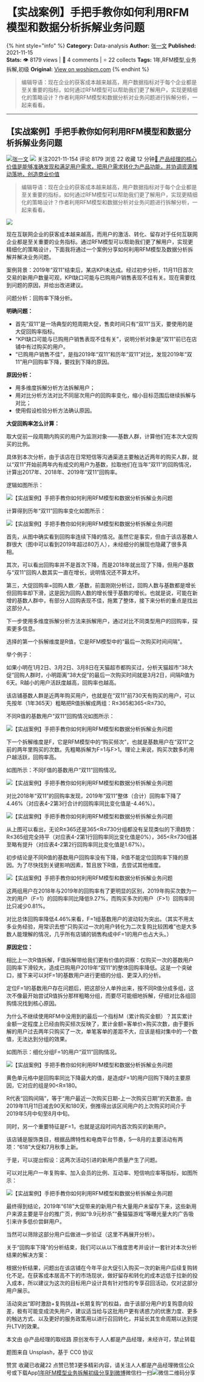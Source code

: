 # 【实战案例】手把手教你如何利用RFM模型和数据分析拆解业务问题
{% hint style="info" %}
**Category:** Data-analysis
**Author:** [张一文](https://www.woshipm.com/u/1030818)
**Published:** 2021-11-15  
**Stats:** 👁️ 8179 views | 💬 4 comments | ⭐ 22 collects
**Tags:** 1年,RFM模型,业务拆解,初级
**Original:** [View on woshipm.com](https://www.woshipm.com/data-analysis/5215724.html)
{% endhint %}
> 编辑导语：现在企业的获客成本越来越高，用户数据指标对于每个企业都是至关重要的指标，如何通过RFM模型可以帮助我们更了解用户，实现更精细化的策略设计？作者利用RFM模型和数据分析对业务问题进行拆解分析，一起来看看。

---

## 【实战案例】手把手教你如何利用RFM模型和数据分析拆解业务问题

[![](https://static.woshipm.com/APP_U_202201_20220112174029_2489.jpeg?imageView2/1/w/72/h/72/q/100)](https://www.woshipm.com/u/1030818)[张一文](https://www.woshipm.com/u/1030818) ![](https://static.woshipm.com/tag/1101_1@2x.png) 关注2021-11-154 评论 8179 浏览 22 收藏 12 分钟[🔗 产品经理的核心价值是能够准确发现和满足用户需求，把用户需求转化为产品功能，并协调资源推动落地，创造商业价值](https://ke.qidianla.com/courses/90pm)

> 编辑导语：现在企业的获客成本越来越高，用户数据指标对于每个企业都是至关重要的指标，如何通过RFM模型可以帮助我们更了解用户，实现更精细化的策略设计？作者利用RFM模型和数据分析对业务问题进行拆解分析，一起来看看。

![](https://image.woshipm.com/wp-files/2021/11/mVZQCy6CHx7ngbKd9fSH.jpg)

现在互联网企业的获客成本越来越高，而用户的激活、转化、留存对于任何互联网企业都是至关重要的业务指标。通过RFM模型可以帮助我们更了解用户，实现更精细化的策略设计，下面我将通过一个案例分享如何利用RFM模型及数据分析拆解并解决业务问题。

案例背景：2019年“双11”结束后，某店KPI未达成。经过初步分析，11月11日首次交易的新用户数量可观，KPI缺口可能与已购用户销售表现不佳有关。现在需要找到问题的原因，并给出改进建议。

问题分析：回购率下降分析。

**明确问题：**

*   首先“双11”是一场典型的短周期大促，售卖时间只有“双11”当天，要使用的是大促回购率指标。
*   “KPI缺口可能与已购用户销售表现不佳有关”，说明分析对象是“双11”前已在店铺中有过购买的用户。
*   “已购用户销售不佳”，是指2019年“双11”和历年“双11”对比，发现2019年“双11”用户回购率下降，要找到下降的原因。

**原因分析：**

*   用多维度拆解分析方法拆解用户；
*   用对比分析方法对比不同层次用户的回购率变化，缩小目标范围后继续拆解与对比；
*   使用假设检验分析方法确认原因。

**大促回购率怎么计算：**

取大促前一段周期内购买的用户为监测对象——基数人群，计算他们在本次大促购买的比例。

具体到本次分析，由于该店在日常短信等沟通渠道主要触达近两年的购买人群，就以“双11”开始前两年内有成交的用户为基数，拉取他们在当年“双11”的回购情况，计算出2017年、2018年、2019年“双11”回购率。

逻辑如图所示：

![【实战案例】手把手教你如何利用RFM模型和数据分析拆解业务问题](https://image.woshipm.com/wp-files/2021/11/fKunsARKMglwzvRG8uTe.png)

计算得到历年“双11”回购率变化如图所示：

![【实战案例】手把手教你如何利用RFM模型和数据分析拆解业务问题](https://image.woshipm.com/wp-files/2021/11/DpQ2oe9DW1mVAzhnW9Q5.png)

首先，从图中确实看到回购率连续下降的情况。虽然它是事实，但由于该店基数人群很大（图中可以看到2019年超过80万人），未经细分的展现也隐藏了很多真相。

其次，可以看出回购率并不是首次下降，而是2018年就出现了下降，但用户基数与“双11”回购人数其实一直在增长，说明情况还不算太坏。

第三，大促回购率=回购人数／基数，前面刚刚分析过，回购人数与基数都是增长但回购率却下滑，这是因为回购人数的增长慢于基数的增长。也就是说，可能在新增的基数人群中，有部分人回购表现不佳，拖累了整体，接下来分析的重点是找出这部分人。

下一步使用多维度拆解分析方法来拆解用户，通过对比不同类型用户的回购率，探索更多信息。

选择的第一个拆解维度是R值，它是RFM模型中的“最后一次购买时间间隔”。

举个例子：

如果小明在1月2日、3月2日、3月8日在天猫超市都购买过，分析天猫超市“38大促”回购人群时，小明距离“38大促”的最后一次购买时间就是3月2日，间隔R值为6天。R越小的用户活跃度越高，回购率也越高。

该店铺基数人群是近两年购买用户，也就是在“双11”前730天有购买的用户，可以先按年（1年365天）粗略把R值拆解成两组：R≤365和365<R≤730。

不同R值的基数用户“双11”回购情况如图所示：

![【实战案例】手把手教你如何利用RFM模型和数据分析拆解业务问题](https://image.woshipm.com/wp-files/2021/11/KQYDjQDFQKqdZRRGcxX9.png)

下一个拆解维度是F，它是RFM模型中的“购买频次”，也就是基数用户在“双11”之前的两年里购买的次数。先粗略拆解为F=1与F>1。理论上来说，购买次数多的用户越活跃，回购率高。

如图所示：不同F值的基数用户“双11”回购情况。

![【实战案例】手把手教你如何利用RFM模型和数据分析拆解业务问题](https://image.woshipm.com/wp-files/2021/11/esMouQcdUwS0adzZEz9H.png)

对比2018年“双11”的回购率发现，2019年“双11”整体（合计）回购率下降了4.46%（对应表4-2第3行合计的回购率同比变化值是-4.46%）。

![【实战案例】手把手教你如何利用RFM模型和数据分析拆解业务问题](https://image.woshipm.com/wp-files/2021/11/cU8fSzFUxlpomPr8lxna.png)

从上图可以看出，无论R≤365还是365<R≤730分组都没有呈现类似的下滑趋势：R≤365组完全持平（对应表4-2第1行回购率同比变化值是0%），365<R≤730组甚至略有提升（对应表4-2第2行回购率同比变化值是1.67%）。

初步结论是不同R值的基数用户回购率没有下降，R值不能定位回购率下降的原因。为了尽快找到关键影响因素，暂且放下R值，去尝试其他维度。

![【实战案例】手把手教你如何利用RFM模型和数据分析拆解业务问题](https://image.woshipm.com/wp-files/2021/11/HuTyaSNypIt4ylPuPUCl.png)

这两组用户在2018年与2019年的回购率有了更明显的区别，2019年购买次数为一次的用户（F=1）的回购率同比降低9.27%，而购买多次的用户（F>1）回购率同比只减少0.81%。

对比总体回购率降低4.46%来看，F=1组基数用户的波动较为突出。（其实不用太多业务经验，用常识去想“只购买过一次的用户转化为二次复购比较困难”也是大多数人能理解的情况，几乎所有店铺的销售构成中F=1的用户也占大头。）

**原因定位：**

相比上一次R值拆解，F值拆解带给我们更有价值的洞察：仅购买一次的基数用户回购率下滑较大，造成已购用户2019年“双11”的整体回购率降低。这是一个突破口，接下来可以对F=1的基数用户进行更细的分组、更深入的分析。

定位F=1的基数用户存在问题后，把这部分人单拎出来，按不同R值分成多组，这次不像最开始尝试R值拆分那样粗略分组，而要尽可能细地拆解，仔细对比各组回购情况找到核心原因。

为什么不继续使用RFM中没用到的最后一个指标M（累计购买金额）？其实累计金额一定程度上已经由购买频次反映了，累计金额=客单价×购买次数，由于要拆解的用户过去两年只购买了一次，单笔客单的差距不大，应该是相对集中的一个数值，无法达到分组的效果。

如图所示：细化分组F=1的用户“双11”回购情况。

![【实战案例】手把手教你如何利用RFM模型和数据分析拆解业务问题](https://image.woshipm.com/wp-files/2021/11/djH7vVuCh8ukPLDiP3zh.png)

黄色单元格中是回购率同比下降最大的值，是造成F=1的用户回购下降的主要原因，它对应的组是90<R≤180。

R代表“回购间隔”，等于“用户最近一次购买日期-上一次购买日期”的天数差。由2019年11月11日减去90天和180天，倒推得出该区间用户的上次购买时间介于2019年5月中旬至8月中旬。

同时，另一个重要特征是F=1，也就是这段时间内首次购买的新用户。

该店铺是服饰类目，根据品牌特性和电商平台节奏，5—8月的主要活动有两项：“618”大促和7月秋季上新。

于是，可以提出假设：这两次活动引进的新用户质量产生了问题。

可以对比用户一年复购率、加入会员的比例、互动率、短信响应率等指标，如图所示：

![【实战案例】手把手教你如何利用RFM模型和数据分析拆解业务问题](https://image.woshipm.com/wp-files/2021/11/6J4xwVa3FzvRWzK3HH5y.png)

最终得到结论，2019年“618”大促带来的新用户有大量用户未留存下来，这些新用户来源主要是平台的推广页，例如“9.9元秒杀”“叠猫猫游戏”等曝光量大的广告吸引来许多低价尝鲜用户。

当然可以筛除这部分用户后做进一步验证（这里不再展开分析）。

关于“回购率下降”的分析结束，我们可以从以下维度思考并设计一套针对本次分析结果的解决方案：

根据分析结果，问题出在该店铺在今年平台大促引入购买一次的新用户后续复购转化不足。在获客成本居高不下的市场现状，做好留存和转化的成本远低于拉新的投入成本，所以建议为这次的目标用户设计具有针对性的专享召回活动，仅对这部分用户展示。

活动突出“即时激励+复购挑战+长期复购”的权益，由于该部分用户的复购意向较差，极有可能变成流失用户，建议适当给与这批用户更有诱惑力的优惠力度、更多的触达方式、以及更好的服务政策用以进行召回转化，并延长其生命周期以达到提升LTV的效果。

本文由 @产品经理的取经路 原创发布于人人都是产品经理，未经许可，禁止转载

题图来自 Unsplash，基于 CC0 协议

赞赏 收藏已收藏22 点赞已赞3更多精彩内容，请关注人人都是产品经理微信公众号或下载App[1年](https://www.woshipm.com/tag/1%e5%b9%b4)[RFM模型](https://www.woshipm.com/tag/rfm%e6%a8%a1%e5%9e%8b)[业务拆解](https://www.woshipm.com/tag/%e4%b8%9a%e5%8a%a1%e6%8b%86%e8%a7%a3)[初级](https://www.woshipm.com/tag/%e5%88%9d%e7%ba%a7)[分享到微博](https://service.weibo.com/share/share.php?appkey=2775287854&title=【实战案例】手把手教你如何利用RFM模型和数据分析拆解业务问题&url=https://www.woshipm.com/data-analysis/5215724.html&pic=https://image.woshipm.com/wp-files/2021/11/mVZQCy6CHx7ngbKd9fSH.jpg)微信扫一扫![微信二维码](https://api.pwmqr.com/qrcode/create/?url=https://www.woshipm.com/data-analysis/5215724.html)分享